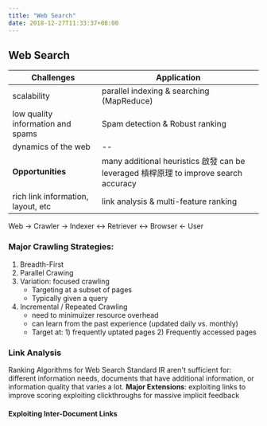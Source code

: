 ```yaml
---
title: "Web Search"
date: 2018-12-27T11:33:37+08:00
---
```

## Web Search

|Challenges|Application|
|----------|-----------|
|scalability|parallel indexing & searching (MapReduce)|
|low quality information and spams | Spam detection & Robust ranking|
dynamics of the web | --|
|**Opportunities**| many additional heuristics 啟發 can be leveraged 槓桿原理 to improve search accuracy|
|rich link information, layout, etc | link analysis & multi-feature ranking|


Web  &rightarrow; Crawler  &rightarrow; Indexer <-> Retriever <-> Browser  &leftarrow; User

### Major Crawling Strategies:
1. Breadth-First 
2. Parallel Crawing 
3. Variation: focused crawling
    - Targeting at a subset of pages
    - Typically given a query
4. Incremental / Repeated Crawling 
    - need to minimuizer resource overhead
    - can learn from the past experience (updated daily vs. monthly)
    - Target at: 1) frequently uptated pages 2) Frequently accessed pages


### Link Analysis
Ranking Algorithms for Web Search
    Standard IR aren't sufficient for: different information needs, documents that have additional information, or information quality that varies a lot.
**Major Extensions**: 
    exploiting links to improve scoring
    exploiting clickthroughs for massive implicit feedback

#### Exploiting Inter-Document Links